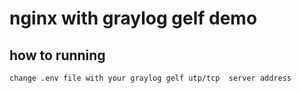 # nginx with graylog gelf demo

## how to running

```code
change .env file with your graylog gelf utp/tcp  server address
```